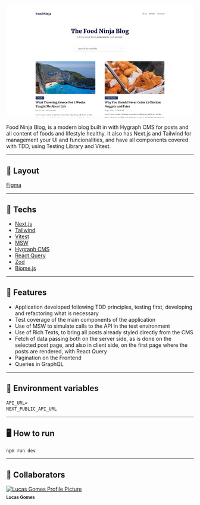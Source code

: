 <div align="center">
    <img src="./public/cover.png" >
</div>


Food Ninja Blog, is a modern blog built in with Hygraph CMS for posts and all content of foods and lifestyle healthy. It also has Next.js and Tailwind for management your UI and funcionalities, and have all components covered with TDD, using Testing Library and Vitest.


---
## :art: Layout
[Figma](https://www.figma.com/community/file/1025717035770439865/free-clean-minimal-blog-theme)


---
## :file_folder: Techs
- [Next.js](https://nextjs.org/)
- [Tailwind](https://tailwindcss.com/)
- [Vitest](https://vitest.dev/)
- [MSW](https://mswjs.io/)
- [Hygraph CMS](https://hygraph.com/)
- [React Query](https://tanstack.com/query/latest/docs/framework/react/overview)
- [Zod](https://zod.dev/)
- [Biome.js](https://biomejs.dev/pt-br/)

---
## :book: Features

- Application developed following TDD principles, testing first, developing and refactoring what is necessary 
- Test coverage of the main components of the application 
- Use of MSW to simulate calls to the API in the test environment 
- Use of Rich Texts, to bring all posts already styled directly from the CMS 
- Fetch of data passing both on the server side, as is done on the selected post page, and also in client side, on the first page where the posts are rendered, with React Query 
- Pagination on the Frontend 
- Queries in GraphQL
---


## :receipt: Environment variables

```
API_URL=
NEXT_PUBLIC_API_URL
```

---

## :desktop_computer: How to run

```
npm run dev
```

---
<h2 id="colab">🤝 Collaborators</h2>
 <tr>
    <td align="center">
      <a href="https://github.com/lucasgomesgp">
        <img src="https://avatars.githubusercontent.com/u/45949487?v=4" width="100px;" alt="Lucas Gomes Profile Picture"/><br>
        <sub>
          <b>Lucas Gomes</b>
        </sub>
      </a>
    </td>
  </tr>
</table>


